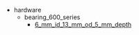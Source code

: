 * hardware
  * bearing_600_series
    * [6_mm_id_13_mm_od_5_mm_depth](hardware/bearing_600_series/6_mm_id_13_mm_od_5_mm_depth)

